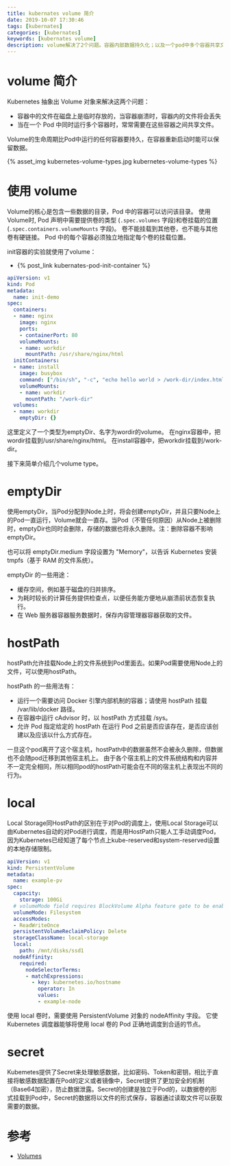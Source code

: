 ```yaml
---
title: kubernates volume 简介
date: 2019-10-07 17:30:46
tags: [kubernates]
categories: [kubernates]
keywords: [kubernates volume]
description: volume解决了2个问题。容器内部数据持久化；以及一个pod中多个容器共享文件。
---
```

# volume 简介

Kubernetes 抽象出 Volume 对象来解决这两个问题：
- 容器中的文件在磁盘上是临时存放的，当容器崩溃时，容器内的文件将会丢失
- 当在一个 Pod 中同时运行多个容器时，常常需要在这些容器之间共享文件。

<!-- more -->

Volume的生命周期比Pod中运行的任何容器要持久，在容器重新启动时能可以保留数据。

{% asset_img kubernetes-volume-types.jpg kubernetes-volume-types %}

# 使用 volume

Volume的核心是包含一些数据的目录，Pod 中的容器可以访问该目录。 
使用Volume时, Pod 声明中需要提供卷的类型 (`.spec.volumes` 字段)和卷挂载的位置 (`.spec.containers.volumeMounts` 字段)。
卷不能挂载到其他卷，也不能与其他卷有硬链接。 
Pod 中的每个容器必须独立地指定每个卷的挂载位置。

init容器的实验就使用了volume：
- {% post_link kubernates-pod-init-container %}

```yml
apiVersion: v1
kind: Pod
metadata:
  name: init-demo
spec:
  containers:
  - name: nginx
    image: nginx
    ports:
    - containerPort: 80
    volumeMounts:
    - name: workdir
      mountPath: /usr/share/nginx/html
  initContainers:
  - name: install
    image: busybox
    command: ["/bin/sh", "-c", "echo hello world > /work-dir/index.html"]
    volumeMounts:
    - name: workdir
      mountPath: "/work-dir"
  volumes:
  - name: workdir
    emptyDir: {}
```
这里定义了一个类型为emptyDir、名字为wordir的volume。
在nginx容器中，把wordir挂载到/usr/share/nginx/html。
在install容器中，把workdir挂载到/work-dir。

接下来简单介绍几个volume type。

# emptyDir

使用emptyDir，当Pod分配到Node上时，将会创建emptyDir，并且只要Node上的Pod一直运行，Volume就会一直存。当Pod（不管任何原因）从Node上被删除时，emptyDir也同时会删除，存储的数据也将永久删除。注：删除容器不影响emptyDir。

也可以将 emptyDir.medium 字段设置为 "Memory"，以告诉 Kubernetes 安装 tmpfs（基于 RAM 的文件系统）。

emptyDir 的一些用途：
- 缓存空间，例如基于磁盘的归并排序。
- 为耗时较长的计算任务提供检查点，以便任务能方便地从崩溃前状态恢复执行。
- 在 Web 服务器容器服务数据时，保存内容管理器容器获取的文件。

# hostPath

hostPath允许挂载Node上的文件系统到Pod里面去。如果Pod需要使用Node上的文件，可以使用hostPath。

hostPath 的一些用法有：
- 运行一个需要访问 Docker 引擎内部机制的容器；请使用 hostPath 挂载 /var/lib/docker 路径。
- 在容器中运行 cAdvisor 时，以 hostPath 方式挂载 /sys。
- 允许 Pod 指定给定的 hostPath 在运行 Pod 之前是否应该存在，是否应该创建以及应该以什么方式存在。

一旦这个pod离开了这个宿主机，hostPath中的数据虽然不会被永久删除，但数据也不会随pod迁移到其他宿主机上。
由于各个宿主机上的文件系统结构和内容并不一定完全相同，所以相同pod的hostPath可能会在不同的宿主机上表现出不同的行为。

# local

Local Storage同HostPath的区别在于对Pod的调度上，使用Local Storage可以由Kubernetes自动的对Pod进行调度，而是用HostPath只能人工手动调度Pod，因为Kubernetes已经知道了每个节点上kube-reserved和system-reserved设置的本地存储限制。

```yml
apiVersion: v1
kind: PersistentVolume
metadata:
  name: example-pv
spec:
  capacity:
    storage: 100Gi
  # volumeMode field requires BlockVolume Alpha feature gate to be enabled.
  volumeMode: Filesystem
  accessModes:
  - ReadWriteOnce
  persistentVolumeReclaimPolicy: Delete
  storageClassName: local-storage
  local:
    path: /mnt/disks/ssd1
  nodeAffinity:
    required:
      nodeSelectorTerms:
      - matchExpressions:
        - key: kubernetes.io/hostname
          operator: In
          values:
          - example-node
```

使用 local 卷时，需要使用 PersistentVolume 对象的 nodeAffinity 字段。 它使 Kubernetes 调度器能够将使用 local 卷的 Pod 正确地调度到合适的节点。

# secret

Kubemetes提供了Secret来处理敏感数据，比如密码、Token和密钥，相比于直接将敏感数据配置在Pod的定义或者镜像中，Secret提供了更加安全的机制（Base64加密），防止数据泄露。Secret的创建是独立于Pod的，以数据卷的形式挂载到Pod中，Secret的数据将以文件的形式保存，容器通过读取文件可以获取需要的数据。

# 参考

- [Volumes](https://kubernetes.io/zh/docs/concepts/storage/volumes/)
